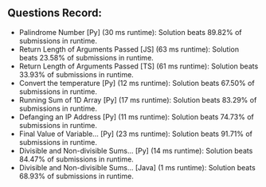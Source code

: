 ## Questions Record:
<ul>
<li> Palindrome Number [Py] (30 ms runtime): Solution beats 89.82% of submissions in runtime.</li>
<li> Return Length of Arguments Passed [JS] (63 ms runtime): Solution beats 23.58% of submissions in runtime.</li>
<li> Return Length of Arguments Passed [TS] (61 ms runtime): Solution beats 33.93% of submissions in runtime.</li>
<li> Convert the temperature [Py] (12 ms runtime): Solution beats 67.50% of submissions in runtime.</li>
<li> Running Sum of 1D Array [Py] (17 ms runtime): Solution beats 83.29% of submissions in runtime.</li>
<li> Defanging an IP Address [Py] (11 ms runtime): Solution beats 74.73% of submissions in runtime.</li>
<li> Final Value of Variable... [Py] (23 ms runtime): Solution beats 91.71% of submissions in runtime.</li>
<li>Divisible and Non-divisible Sums... [Py] (14 ms runtime): Solution beats 84.47% of submissions in runtime.</li>
<li>Divisible and Non-divisible Sums... [Java] (1 ms runtime): Solution beats 68.93% of submissions in runtime.</li>
</ul>
